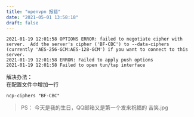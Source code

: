```yaml
---
title: "openvpn 报错"
date: "2021-05-01 13:58:18"
draft: false
---
```

```
2021-01-19 12:01:58 OPTIONS ERROR: failed to negotiate cipher with server.  Add the server's cipher ('BF-CBC') to --data-ciphers (currently 'AES-256-GCM:AES-128-GCM') if you want to connect to this server.
2021-01-19 12:01:58 ERROR: Failed to apply push options
2021-01-19 12:01:58 Failed to open tun/tap interface
```
解决办法：<br />在配置文件中增加一行
```
ncp-ciphers "BF-CBC"
```

> PS： 今天是我的生日，QQ邮箱又是第一个发来祝福的 苦笑.jpg


